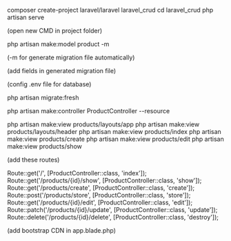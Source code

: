 composer create-project laravel/laravel laravel_crud
cd laravel_crud
php artisan serve

(open new CMD in project folder)

php artisan make:model product -m

(-m for generate migration file automatically)

(add fields in generated migration file)

(config .env file for database)

php artisan migrate:fresh

php artisan make:controller ProductController  --resource

php artisan make:view products/layouts/app
php artisan make:view products/layouts/header
php artisan make:view products/index
php artisan make:view products/create
php artisan make:view products/edit
php artisan make:view products/show

(add these routes)

Route::get('/', [ProductController::class, 'index']);
Route::get('/products/{id}/show', [ProductController::class, 'show']);
Route::get('/products/create', [ProductController::class, 'create']);
Route::post('/products/store', [ProductController::class, 'store']);
Route::get('/products/{id}/edit', [ProductController::class, 'edit']);
Route::patch('/products/{id}/update', [ProductController::class, 'update']);
Route::delete('/products/{id}/delete', [ProductController::class, 'destroy']);

(add bootstrap CDN in app.blade.php)

